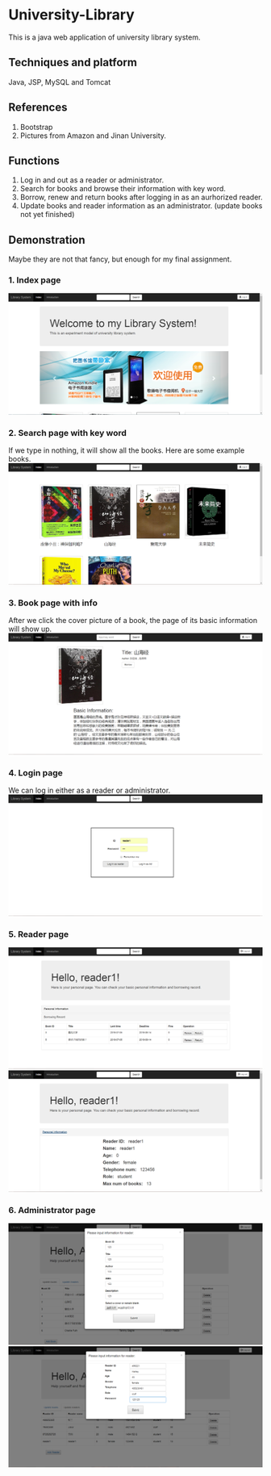 # University-Library
This is a java web application of university library system.

## Techniques and platform
Java, JSP, MySQL and Tomcat

## References
1. Bootstrap
2. Pictures from Amazon and Jinan University.

## Functions
1. Log in and out as a reader or administrator.
2. Search for books and browse their information with key word.
3. Borrow, renew and return books after logging in as an aurhorized reader.
4. Update books and reader information as an administrator. (update books not yet finished)

## Demonstration
Maybe they are not that fancy, but enough for my final assignment.
### 1. Index page
![Alt text](/demonstration/index.png)
### 2. Search page with key word
If we type in nothing, it will show all the books. Here are some example books.
![Alt text](/demonstration/search.png)
### 3. Book page with info
After we click the cover picture of a book, the page of its basic information will show up.
![Alt text](/demonstration/book.png)
### 4. Login page
We can log in either as a reader or administrator.
![Alt text](/demonstration/login.png)
### 5. Reader page
![Alt text](/demonstration/reader-page-record.png)
![Alt text](/demonstration/reader-page-info.png)
### 6. Administrator page
![Alt text](/demonstration/ad-add-book.png)
![Alt text](/demonstration/ad-add-reader.png)
